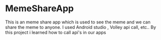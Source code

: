 # MemeShareApp
This is an meme share app which is used to see the meme and we can share the meme to anyone. I used Android studio , Volley api call, etc..
By this project i learned how to call api's in our apps

